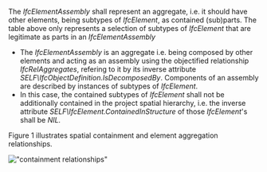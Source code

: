 The _IfcElementAssembly_ shall represent an aggregate, i.e. it should have other elements, being subtypes of _IfcElement_, as contained (sub)parts. The table above only represents a selection of subtypes of _IfcElement_ that are legitimate as parts in an _IfcElementAssembly_

* The _IfcElementAssembly_ is an aggregate i.e. being composed by other elements and acting as an assembly using the objectified relationship _IfcRelAggregates_, refering to it by its inverse attribute _SELF\IfcObjectDefinition.IsDecomposedBy_. Components of an assembly are described by instances of subtypes of _IfcElement_.
* In this case, the contained subtypes of _IfcElement_ shall not be additionally contained in the project spatial hierarchy, i.e. the inverse attribute _SELF\IfcElement.ContainedInStructure_ of those _IfcElement_'s shall be _NIL._

Figure 1 illustrates spatial containment and element aggregation relationships.

!["containment relationships"](../../../figures/IfcElementAssembly-Containment.png "Figure 1 &mdash; Element assembly containment")